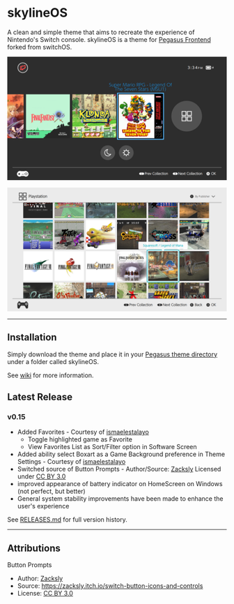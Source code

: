 # skylineOS

A clean and simple theme that aims to recreate the experience of Nintendo's Switch console. skylineOS is a theme for [Pegasus Frontend](http://pegasus-frontend.org/) forked from switchOS.

![skylineOS Pegasus theme](assets/images/screenshot_bar_end.png)

![skylineOS Pegasus theme](assets/images/screenshot_allsoft_ps1.png)

___

## Installation

Simply download the theme and place it in your [Pegasus theme directory](http://pegasus-frontend.org/docs/user-guide/installing-themes/) under a folder called skylineOS.

See [wiki](https://github.com/RBertoCases/skylineOS/wiki) for more information.

## Latest Release
### v0.15
  - Added Favorites - Courtesy of [ismaelestalayo](https://github.com/ismaelestalayo/skylineOSP)
      - Toggle highlighted game as Favorite
      - View Favorites List as Sort/Filter option in Software Screen
  - Added ability select Boxart as a Game Background preference in Theme Settings - Courtesy of [ismaelestalayo](https://github.com/ismaelestalayo/skylineOSP)
  - Switched source of Button Prompts - Author/Source: [Zacksly](https://zacksly.itch.io/switch-button-icons-and-controls) Licensed under [CC BY 3.0](https://creativecommons.org/licenses/by/3.0/)
  - improved appearance of battery indicator on HomeScreen on Windows (not perfect, but better)
  - General system stability improvements have been made to enhance the user's experience

See [RELEASES.md](RELEASES.md) for full version history.
___

## Attributions

Button Prompts

- Author: [Zacksly](https://zacksly.itch.io)
- Source: https://zacksly.itch.io/switch-button-icons-and-controls
- License: [CC BY 3.0](https://creativecommons.org/licenses/by/3.0/)
